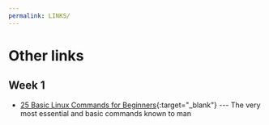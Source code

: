 ```yaml
---
permalink: LINKS/
---
```

# Other links
## Week 1
* [25 Basic Linux Commands for Beginners](https://www.geeksforgeeks.org/basic-linux-commands/){:target="_blank"} --- The very most essential and basic commands known to man
